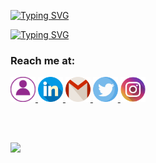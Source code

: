 
<a href="https://git.io/typing-svg"><img src="https://readme-typing-svg.demolab.com?font=Indie+Flower&size=70&pause=13000&color=9D92FF&vCenter=true&multiline=true&width=500&height=150&lines=heyyyy+y'all!!" alt="Typing SVG" /></a>


<a href="https://git.io/typing-svg"><img src="https://readme-typing-svg.demolab.com?font=Indie+Flower&size=30&pause=1000&color=9D92FF&vCenter=true&multiline=true&width=1000&height=150&lines=I'm+jana%2C+an+outta-this-world+geek+%F0%9F%91%A9%E2%80%8D%F0%9F%92%BB+;Here+u+can+find+me+sharing+my+stuff+-any+kind+of+stuff+that+interests+me!+;Keep+learning%2C+stay+hydrated!+and+follow+me+to+make+this+world+better+%F0%9F%A7%9A%E2%80%8D%E2%99%80%EF%B8%8F" alt="Typing SVG" /></a>

### Reach me at:

<a href="https://Janaherself.github.io">
    <img height="40px" src="portfolio.png" title="Portfolio">
  </a>
  <a href="https://www.linkedin.com/in/jana-abusaa">
    <img height="40px" src="linkedin.png" title="LinkedIn">
  </a>
  <a href="mailto:jana.abusaa@gmail.com">
    <img height="40px" src="gmail.png" title="Mail">
  </a>
  <a href="https://twitter.com/Janaherselff">
    <img height="40px" src="twitter.png" title="Twitter">
  </a>
  <a href="https://instagram.com/Janaherselff">
    <img height="40px" src="instagram.png" title="Instagram">
  </a>

  <br><br>

<img src="https://komarev.com/ghpvc/?username=janaherself&style=rounded-square&color=9D92FF">
  <br><br>
